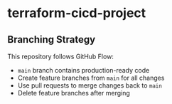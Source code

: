 # terraform-cicd-project

## Branching Strategy

This repository follows GitHub Flow:
- `main` branch contains production-ready code
- Create feature branches from `main` for all changes
- Use pull requests to merge changes back to `main`
- Delete feature branches after merging
